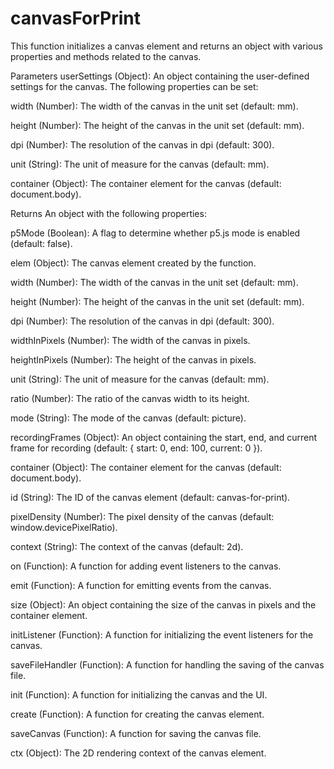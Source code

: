 # canvasForPrint

This function initializes a canvas element and returns an object with various properties and methods related to the canvas.

Parameters
userSettings (Object): An object containing the user-defined settings for the canvas. The following properties can be set:

width (Number): The width of the canvas in the unit set (default: mm).

height (Number): The height of the canvas in the unit set (default: mm).

dpi (Number): The resolution of the canvas in dpi (default: 300).

unit (String): The unit of measure for the canvas (default: mm).

container (Object): The container element for the canvas (default: document.body).

Returns
An object with the following properties:

p5Mode (Boolean): A flag to determine whether p5.js mode is enabled (default: false).

elem (Object): The canvas element created by the function.

width (Number): The width of the canvas in the unit set (default: mm).

height (Number): The height of the canvas in the unit set (default: mm).

dpi (Number): The resolution of the canvas in dpi (default: 300).

widthInPixels (Number): The width of the canvas in pixels.

heightInPixels (Number): The height of the canvas in pixels.

unit (String): The unit of measure for the canvas (default: mm).

ratio (Number): The ratio of the canvas width to its height.

mode (String): The mode of the canvas (default: picture).

recordingFrames (Object): An object containing the start, end, and current frame for recording (default: { start: 0, end: 100, current: 0 }).

container (Object): The container element for the canvas (default: document.body).

id (String): The ID of the canvas element (default: canvas-for-print).

pixelDensity (Number): The pixel density of the canvas (default: window.devicePixelRatio).

context (String): The context of the canvas (default: 2d).

on (Function): A function for adding event listeners to the canvas.

emit (Function): A function for emitting events from the canvas.

size (Object): An object containing the size of the canvas in pixels and the container element.

initListener (Function): A function for initializing the event listeners for the canvas.

saveFileHandler (Function): A function for handling the saving of the canvas file.

init (Function): A function for initializing the canvas and the UI.

create (Function): A function for creating the canvas element.

saveCanvas (Function): A function for saving the canvas file.

ctx (Object): The 2D rendering context of the canvas element.
